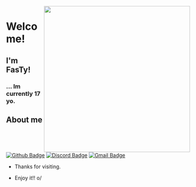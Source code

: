 <img align="right" width="400" height="400" src="https://github.com/kOnfigg/kOnfigg/blob/main/Yung_Nobre_%E2%80%9CArtilheiro%E2%80%9D_ProdCaioPassos_Official_Video%20(1).gif">
 
# Welcome!
 
## I'm FasTy!
 
### … Im currently 17 yo.
 
 
## About me 
[![Github Badge](https://img.shields.io/badge/-Github-000?style=flat-square&logo=Github&logoColor=white&link=https://github.com/kOnfigg)](https://github.com/kOnfigg)
[![Discord Badge](https://img.shields.io/badge/-Discord-blue?style=flat-square&logo=discord&logoColor=white&link=)](FasTy#0001)
[![Gmail Badge](https://img.shields.io/badge/-Gmail-c14438?style=flat-square&logo=Gmail&logoColor=white&link=mailto:seu_email)](mailto:fasty4eal@gmail.com)
 
- Thanks for visiting. 
 
- Enjoy it!! o/
